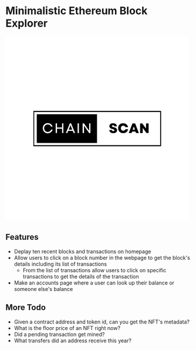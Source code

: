 # Minimalistic Ethereum Block Explorer

![alt text](src/assets/logo.png)

## Features

-   Deplay ten recent blocks and transactions on homepage
-   Allow users to click on a block number in the webpage to get the block's details including its list of transactions
    -   From the list of transactions allow users to click on specific transactions to get the details of the transaction
-   Make an accounts page where a user can look up their balance or someone else's balance

## More Todo

-   Given a contract address and token id, can you get the NFT's metadata?
-   What is the floor price of an NFT right now?
-   Did a pending transaction get mined?
-   What transfers did an address receive this year?
